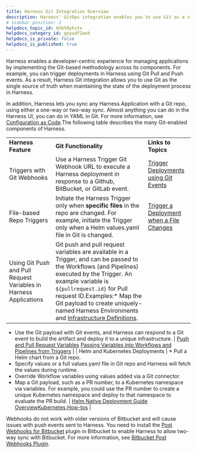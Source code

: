 ```yaml
---
title: Harness Git Integration Overview
description: Harness' GitOps integration enables you to use Git as a single source of truth to trigger Harness deployments.
# sidebar_position: 2
helpdocs_topic_id: khbt0yhctx
helpdocs_category_id: goyudf2aoh
helpdocs_is_private: false
helpdocs_is_published: true
---
```


Harness enables a developer-centric experience for managing applications by implementing the Git-based methodology across its components. For example, you can trigger deployments in Harness using Git Pull and Push events. As a result, Harness Git integration allows you to use Git as the single source of truth when maintaining the state of the deployment process in Harness.

In addition, Harness lets you sync any Harness Application with a Git repo, using either a one-way or two-way sync. Almost anything you can do in the Harness UI, you can do in YAML in Git. For more information, see [Configuration as Code](https://docs.harness.io/article/htvzryeqjw-configuration-as-code).The following table describes the many Git-enabled components of Harness.



|  |  |  |
| --- | --- | --- |
| **Harness Feature** | **Git Functionality** | **Links to Topics** |
| Triggers with Git Webhooks | Use a Harness Trigger Git Webhook URL to execute a Harness deployment in response to a Github, BitBucket, or GitLab event. | [Trigger Deployments using Git Events](../model-cd-pipeline/triggers/trigger-a-deployment-on-git-event.md) |
| File-based Repo Triggers | Initiate the Harness Trigger only when **specific files** in the repo are changed. For example, initiate the Trigger only when a Helm values.yaml file in Git is changed. | [Trigger a Deployment when a File Changes](../model-cd-pipeline/triggers/trigger-a-deployment-when-a-file-changes.md) |
| Using Git Push and Pull Request Variables in Harness Applications | Git push and pull request variables are available in a Trigger, and can be passed to the Workflows (and Pipelines) executed by the Trigger. An example variable is `${pullrequest.id}` for Pull request ID.Examples:* Map the Git payload to create uniquely-named Harness Environments and [Infrastructure Definitions](../model-cd-pipeline/environments/environment-configuration.md#add-an-infrastructure-definition).
* Use the Git payload with Git events, and Harness can respond to a Git event to build the artifact and deploy it to a unique infrastructure.
 |  [Push and Pull Request Variables](../model-cd-pipeline/expressions/passing-variable-into-workflows.md#push-and-pull-request-variables) [Passing Variables into Workflows and Pipelines from Triggers](../model-cd-pipeline/expressions/passing-variable-into-workflows.md) |
| Helm and Kubernetes Deployments | * Pull a Helm chart from a Git repo.
* Specify values or a full values.yaml file in Git repo and Harness will fetch the values during runtime.
* Override Workflow variables using values added via a Git connector.
* Map a Git payload, such as a PR number, to a Kubernetes namespace via variables. For example, you could use the PR number to create a unique Kubernetes namespace and deploy to that namespace to evaluate the PR build.
 | [Helm Native Deployment Guide Overview](https://docs.harness.io/article/ii558ppikj-helm-deployments-overview)[Kubernetes How-tos](https://docs.harness.io/article/pc6qglyp5h-kubernetes-deployments-overview) |

Webhooks do not work with older versions of Bitbucket and will cause issues with push events sent to Harness. You need to install the [Post Webhooks for Bitbucket](https://marketplace.atlassian.com/apps/1215474/post-webhooks-for-bitbucket?hosting=server&tab=overview) plugin in Bitbucket to enable Harness to allow two-way sync with Bitbucket. For more information, see [Bitbucket Post Webhooks Plugin](https://docs.harness.io/article/ay9hlwbgwa-add-source-repo-providers#bitbucket_post_webhooks_plugin).